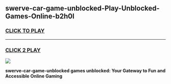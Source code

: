 
## swerve-car-game-unblocked-Play-Unblocked-Games-Online-b2h0l
<h3>
<a href="https://premium76.site?title=swerve-car-game-unblocked&ref=24A">CLICK TO PLAY</a></h3>
<hr>

<h3>
<a href="https://premium76.site?title=swerve-car-game-unblocked&ref=24A">CLICK 2 PLAY</a>
  
</h3>

<a href="https://premium76.site?title=swerve-car-game-unblocked&ref=24A"><img src="https://clearcache.store/games.png"></a>


**swerve-car-game-unblocked games unblocked: Your Gateway to Fun and Accessible Online Gaming**
